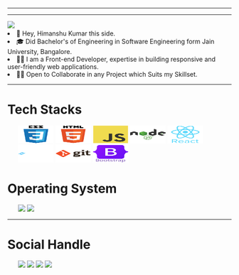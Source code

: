 <hr>
<!-- <a href="https://visitorbadge.io/status?path=NitishSoni-1726"><img src="https://api.visitorbadge.io/api/visitors?path=NitishSoni-1726&countColor=%23f47373&style=flat-square" /></a> -->
<hr>
<img src="https://c.tenor.com/NOYF3f82b_gAAAAC/programmer.gif"/>
<li>👋 Hey, Himanshu Kumar this side.</li>
<li>🎓 Did Bachelor's of Engineering in Software Engineering form Jain University, Bangalore.</li>
<!-- <li>🏫 Currently working as Solution Analyst in HCL</li> -->
<li>👨‍💻 I am a Front-end Developer, expertise in building responsive and user-friendly web applications.</li>
<li>🤝🏻 Open to Collaborate in any Project which Suits my Skillset.</li>
<hr>
<!-- <h4>Fun Fact</h4> -->
<!-- <li>Apart from tech enthusiast I'm a National-Cricket-Player</li> -->
<!-- <li>And spend most of my spare time Writing and Painting my thinking.</li> -->
<h1>Tech Stacks</h1>
<ul>
  <img src="https://raw.githubusercontent.com/devicons/devicon/master/icons/css3/css3-original-wordmark.svg" alt="css3" width="80" height="40"/>
  <img src="https://raw.githubusercontent.com/devicons/devicon/master/icons/html5/html5-original-wordmark.svg" alt="html5" width="80" height="40"/>
  <img src="https://raw.githubusercontent.com/devicons/devicon/master/icons/javascript/javascript-original.svg" alt="javascript" width="80" height="40"/> 
  <img src="https://raw.githubusercontent.com/devicons/devicon/master/icons/nodejs/nodejs-original-wordmark.svg" alt="nodejs" width="80" height="40"/>
  <img src="https://raw.githubusercontent.com/devicons/devicon/master/icons/react/react-original-wordmark.svg" alt="react" width="80" height="40"/>
  <img src="https://raw.githubusercontent.com/devicons/devicon/master/icons/tailwindcss/tailwindcss-original-wordmark.svg" alt="react" width="80" height="40"/>
  <img src="https://raw.githubusercontent.com/devicons/devicon/master/icons/git/git-original-wordmark.svg" alt="react" width="80" height="40"/>
  <img src="https://raw.githubusercontent.com/devicons/devicon/master/icons/bootstrap/bootstrap-original-wordmark.svg" alt="react" width="80" height="40"/>
</ul>
<h1>Operating System</h1>
<ul>
  <img src="https://img.shields.io/badge/Linux-000000?style=for-the-badge&logo=Linux&logoColor=white"/>
  <!-- <img src="https://img.shields.io/badge/mac%20os-000000?style=for-the-badge&logo=apple&logoColor=white"/> -->
  <img src="https://img.shields.io/badge/Windows-000000?style=for-the-badge&logo=windows&logoColor=white"/>
</ul>
<hr>
<h1>Social Handle</h1>
<ul>
  <a href="https://github.com/Himanshu08Kumar"><img src="https://img.shields.io/badge/GitHub-100000?style=for-the-badge&logo=github&logoColor=white"></a>
  <a href="https://www.linkedin.com/in/himanshu-kumar-652336213/"><img src="https://img.shields.io/badge/LinkedIn-0077B5?style=for-the-badge&logo=linkedin&logoColor=white"></a>
  <!-- <a href="https://www.instagram.com/_2nitish6_"><img src="https://img.shields.io/badge/Instagram-E4405F?style=for-the-badge&logo=instagram&logoColor=white"></a>
  <a href="https://twitter.com/_2nitish6_"><img src="https://img.shields.io/badge/Twitter-1DA1F2?style=for-the-badge&logo=twitter&logoColor=white"></a> -->
  <a href="mailto:himanshukumar802123@gmail.com"><img src="https://img.shields.io/badge/Gmail-D14836?style=for-the-badge&logo=gmail&logoColor=white"></a>
 <a href="https://leetcode.com/u/himanshukumar802123/" target="_blank">
  <img src="https://img.shields.io/badge/Leetcode-D14836?style=for-the-badge&logo=leetcode&logoColor=white">
</a>
</a>
</ul>
<br>
